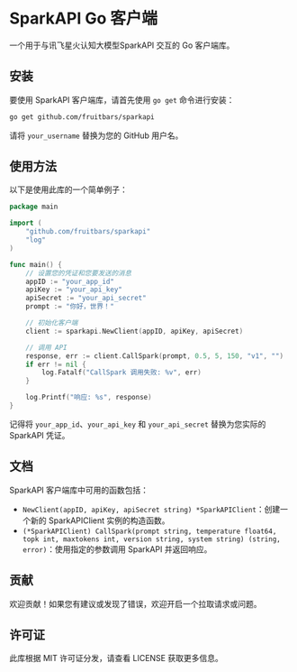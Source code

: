# SparkAPI Go 客户端

一个用于与讯飞星火认知大模型SparkAPI 交互的 Go 客户端库。

## 安装

要使用 SparkAPI 客户端库，请首先使用 `go get` 命令进行安装：

```bash
go get github.com/fruitbars/sparkapi
```

请将 `your_username` 替换为您的 GitHub 用户名。

## 使用方法

以下是使用此库的一个简单例子：

```go
package main

import (
    "github.com/fruitbars/sparkapi"
    "log"
)

func main() {
    // 设置您的凭证和您要发送的消息
    appID := "your_app_id"
    apiKey := "your_api_key"
    apiSecret := "your_api_secret"
    prompt := "你好，世界！"

    // 初始化客户端
    client := sparkapi.NewClient(appID, apiKey, apiSecret)

    // 调用 API
    response, err := client.CallSpark(prompt, 0.5, 5, 150, "v1", "")
    if err != nil {
        log.Fatalf("CallSpark 调用失败: %v", err)
    }

    log.Printf("响应: %s", response)
}
```

记得将 `your_app_id`、`your_api_key` 和 `your_api_secret` 替换为您实际的 SparkAPI 凭证。

## 文档

SparkAPI 客户端库中可用的函数包括：

- `NewClient(appID, apiKey, apiSecret string) *SparkAPIClient`：创建一个新的 SparkAPIClient 实例的构造函数。
- `(*SparkAPIClient) CallSpark(prompt string, temperature float64, topk int, maxtokens int, version string, system string) (string, error)`：使用指定的参数调用 SparkAPI 并返回响应。

## 贡献

欢迎贡献！如果您有建议或发现了错误，欢迎开启一个拉取请求或问题。

## 许可证

此库根据 MIT 许可证分发，请查看 LICENSE 获取更多信息。